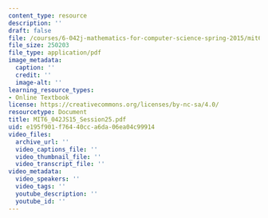 ```yaml
---
content_type: resource
description: ''
draft: false
file: /courses/6-042j-mathematics-for-computer-science-spring-2015/mit6_042js15_session25.pdf
file_size: 250203
file_type: application/pdf
image_metadata:
  caption: ''
  credit: ''
  image-alt: ''
learning_resource_types:
- Online Textbook
license: https://creativecommons.org/licenses/by-nc-sa/4.0/
resourcetype: Document
title: MIT6_042JS15_Session25.pdf
uid: e195f901-f764-40cc-a6da-06ea04c99914
video_files:
  archive_url: ''
  video_captions_file: ''
  video_thumbnail_file: ''
  video_transcript_file: ''
video_metadata:
  video_speakers: ''
  video_tags: ''
  youtube_description: ''
  youtube_id: ''
---
```

